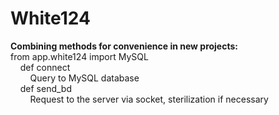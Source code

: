 # White124
**Combining methods for convenience in new projects:**  
from app.white124 import MySQL  
&nbsp;&nbsp;&nbsp;&nbsp;def connect  
&nbsp;&nbsp;&nbsp;&nbsp;&nbsp;&nbsp;&nbsp;&nbsp;Query to MySQL database  
&nbsp;&nbsp;&nbsp;&nbsp;def send_bd  
&nbsp;&nbsp;&nbsp;&nbsp;&nbsp;&nbsp;&nbsp;&nbsp;Request to the server via socket, sterilization if necessary